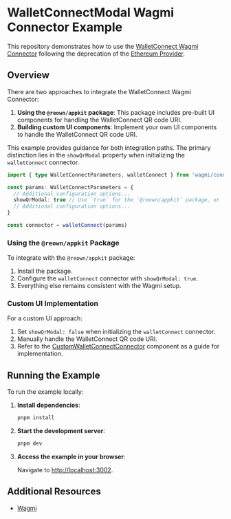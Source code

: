# WalletConnectModal Wagmi Connector Example

This repository demonstrates how to use the [WalletConnect Wagmi Connector](https://wagmi.sh/react/api/connectors/walletConnect) following the deprecation of the [Ethereum Provider](https://www.npmjs.com/package/@walletconnect/ethereum-provider).

## Overview

There are two approaches to integrate the WalletConnect Wagmi Connector:

1. **Using the `@reown/appkit` package**: This package includes pre-built UI components for handling the WalletConnect QR code URI.
2. **Building custom UI components**: Implement your own UI components to handle the WalletConnect QR code URI.

This example provides guidance for both integration paths. The primary distinction lies in the `showQrModal` property when initializing the `walletConnect` connector.

```typescript
import { type WalletConnectParameters, walletConnect } from 'wagmi/connectors'

const params: WalletConnectParameters = {
  // Additional configuration options...
  showQrModal: true // Use `true` for the `@reown/appkit` package, or `false` for custom UI components
  // Additional configuration options...
}

const connector = walletConnect(params)
```

### Using the `@reown/appkit` Package

To integrate with the `@reown/appkit` package:

1. Install the package.
2. Configure the `walletConnect` connector with `showQrModal: true`.
3. Everything else remains consistent with the Wagmi setup.

### Custom UI Implementation

For a custom UI approach:

1. Set `showQrModal: false` when initializing the `walletConnect` connector.
2. Manually handle the WalletConnect QR code URI.
3. Refer to the [CustomWalletConnectConnector](./src/components/Connectors.tsx#L59) component as a guide for implementation.

## Running the Example

To run the example locally:

1. **Install dependencies**:

   ```bash
   pnpm install
   ```

2. **Start the development server**:

   ```bash
   pnpm dev
   ```

3. **Access the example in your browser**:

   Navigate to [http://localhost:3002](http://localhost:3002).

## Additional Resources

- [Wagmi](https://wagmi.sh/)
